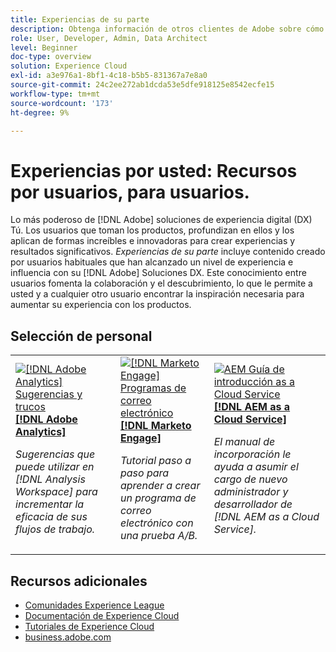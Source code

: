 ```yaml
---
title: Experiencias de su parte
description: Obtenga información de otros clientes de Adobe sobre cómo utilizan aplicaciones y funciones de Experience Cloud.
role: User, Developer, Admin, Data Architect
level: Beginner
doc-type: overview
solution: Experience Cloud
exl-id: a3e976a1-8bf1-4c18-b5b5-831367a7e8a0
source-git-commit: 24c2ee272ab1dcda53e5dfe918125e8542ecfe15
workflow-type: tm+mt
source-wordcount: '173'
ht-degree: 9%

---
```


# Experiencias por usted: Recursos por usuarios, para usuarios.

Lo más poderoso de [!DNL Adobe] soluciones de experiencia digital (DX) Tú. Los usuarios que toman los productos, profundizan en ellos y los aplican de formas increíbles e innovadoras para crear experiencias y resultados significativos. _Experiencias de su parte_ incluye contenido creado por usuarios habituales que han alcanzado un nivel de experiencia e influencia con su [!DNL Adobe] Soluciones DX. Este conocimiento entre usuarios fomenta la colaboración y el descubrimiento, lo que le permite a usted y a cualquier otro usuario encontrar la inspiración necesaria para aumentar su experiencia con los productos.

<div id="recs-overview-body-1"></div>
<div id="recs-overview-body-2"></div>
<div id="recs-overview-body-3"></div>
<div id="recs-overview-body-4"></div>
<div id="recs-overview-body-5"></div>
<div id="recs-overview-body-6"></div>

<div id="staff-picks-section">

## Selección de personal

<table>
<tr>
  <td>
    <a href="/help/analytics/analysis-workspace/tips-and-tricks/right-click-tips-and-tricks-for-more-efficient-workflows.md">
      <img alt="[!DNL Adobe Analytics] Sugerencias y trucos" src="https://video.tv.adobe.com/v/3417736?format=jpeg" />
    </a>
    <div>
      <a href="/help/analytics/analysis-workspace/tips-and-tricks/right-click-tips-and-tricks-for-more-efficient-workflows.md">
    <strong>[!DNL Adobe Analytics]</strong>
    </a>
    </div>
    <p>
    <em>Sugerencias que puede utilizar en [!DNL Analysis Workspace] para incrementar la eficacia de sus flujos de trabajo.</em>
    <p>
  </td>
  <td>
    <a href="/help/marketo/programs/email-programs.md">
      <img alt="[!DNL Marketo Engage] Programas de correo electrónico" src="https://video.tv.adobe.com/v/3419440?format=jpeg" />
    </a>
    <div>
      <a href="/help/marketo/programs/email-programs.md">
    <strong>[!DNL Marketo Engage]</strong>
    </a>
    </div>
    <p>
    <em>Tutorial paso a paso para aprender a crear un programa de correo electrónico con una prueba A/B.</em>
    <p>
  </td>
  <td>
    <a href="/help/experience-manager/cloud-service/expert-resources/aem-champions/onboarding-playbook.md">
      <img alt="AEM Guía de introducción as a Cloud Service" src="https://video.tv.adobe.com/v/3419299?format=jpeg" />
    </a>
    <div>
      <a href="/help/experience-manager/cloud-service/expert-resources/aem-champions/onboarding-playbook.md">
    <strong>[!DNL AEM as a Cloud Service]</strong>
    </a>
    </div>
    <p>
    <em>El manual de incorporación le ayuda a asumir el cargo de nuevo administrador y desarrollador de [!DNL AEM as a Cloud Service].</em>
    <p>
  </td>
</tr>
</table>
</div>

## Recursos adicionales

* [Comunidades Experience League](https://experienceleaguecommunities.adobe.com/?profile.language=es)
* [Documentación de Experience Cloud](https://experienceleague.adobe.com/docs/?lang=es)
* [Tutoriales de Experience Cloud](https://experienceleague.adobe.com/docs/home-tutorials.html?lang=es)
* [business.adobe.com](https://business.adobe.com)

